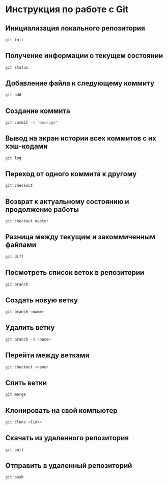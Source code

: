 # Инструкция по работе с Git

## Инициализация локального репозитория
``` sh
git init
```
## Получение информации о текущем состоянии
``` sh
git status
```
## Добавление файла к следующему коммиту
``` sh
git add
```
## Создание коммита
``` sh
git commit -m "message"
```
## Вывод на экран истории всех коммитов с их хэш-кодами
``` sh
git log
```
## Переход от одного коммита к другому
``` sh
git checkout
```
## Возврат к актуальному состоянию и продолжение работы
``` sh
git checkout master
```
## Разница между текущим и закоммиченным файлами
``` sh
git diff
```
## Посмотреть список веток в репозитории
``` sh
git branch
```
## Создать новую ветку
``` sh
git branch <name>
```
## Удалить ветку
``` sh
git branch -d <name>
```
## Перейти между ветками
``` sh
git checkout <name>
```
## Слить ветки
``` sh
git merge
```
## Клонировать на свой компьютер
``` sh
git clone <link>
```
## Скачать из удаленного репозитория
``` sh
git pull
```
## Отправить в удаленный репозиторий
``` sh
git push
```
